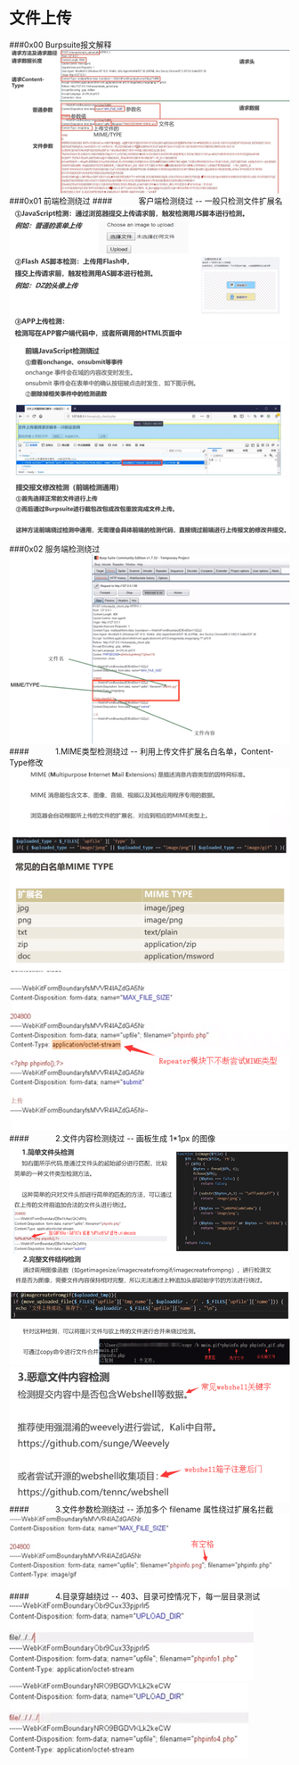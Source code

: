 # 文件上传
###0x00 Burpsuite报文解释
![](/assets/165BC275DAF6A223E3B8A8BCAE7406E5.jpg)
###0x01 前端检测绕过
####&nbsp;&nbsp;&nbsp;&nbsp;&nbsp;&nbsp;&nbsp;&nbsp;&nbsp;&nbsp;&nbsp;&nbsp;客户端检测绕过 -- 一般只检测文件扩展名
![](/assets/26CCFF8A03E5D2EDBECC3D73EEDC8E9E.png)
![](/assets/39B17F43ECC2EBBE50BE035F68CC111F.jpg)
![](/assets/EA98209121D004407CB454136B638AC8.png)
###0x02 服务端检测绕过
![](/assets/CFCAF2D29537149133FA48782BC548AB.png)
####&nbsp;&nbsp;&nbsp;&nbsp;&nbsp;&nbsp;&nbsp;&nbsp;&nbsp;&nbsp;&nbsp;&nbsp;1.MIME类型检测绕过 -- 利用上传文件扩展名白名单，Content-Type修改
![](/assets/EECBADAFDDE510A581B45435073EF64F.png)
![](/assets/D0AFD54E7643628E868252C9AAA34BE0.png)
![](/assets/B99492B429E94D7ADA75FC00C460B902.png)
####&nbsp;&nbsp;&nbsp;&nbsp;&nbsp;&nbsp;&nbsp;&nbsp;&nbsp;&nbsp;&nbsp;&nbsp;2.文件内容检测绕过 -- 画板生成 1*1px 的图像
![](/assets/364D4AAB3C4557E8BE2152DE8A842832.png)
![](/assets/3A17CFE96EE80FE9E8620C647FB512F9.png)
![](/assets/B4369CB0B82E4DD61EBACD785FD59CBC.png)
####&nbsp;&nbsp;&nbsp;&nbsp;&nbsp;&nbsp;&nbsp;&nbsp;&nbsp;&nbsp;&nbsp;&nbsp;3.文件参数检测绕过 -- 添加多个 filename 属性绕过扩展名拦截
![](/assets/E61BBEFA96F807CBC994888B2145F8B2.png)
####&nbsp;&nbsp;&nbsp;&nbsp;&nbsp;&nbsp;&nbsp;&nbsp;&nbsp;&nbsp;&nbsp;&nbsp;4.目录穿越绕过 -- 403、目录可控情况下，每一层目录测试
![](/assets/347A990B43ED15FA221D46C4CA549D92.png)
![](/assets/D0A43F246125AADC3154BC5A7858DD6C.jpg)











